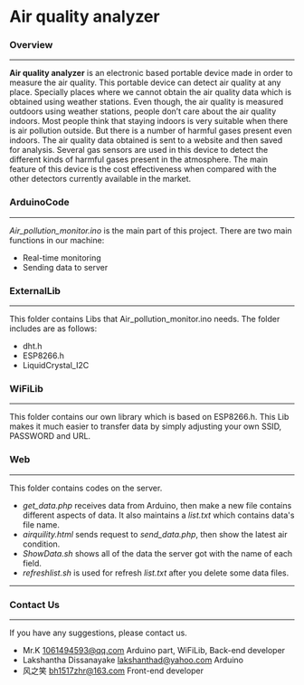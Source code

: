 # Air quality analyzer


### Overview
***

**Air quality analyzer** is an electronic based portable device made in order to measure the air quality. This portable device can detect air quality at any place. Specially places where we cannot obtain the air quality data which is obtained using weather stations. Even though, the air quality is measured outdoors using weather stations, people don’t care about the air quality indoors. Most people think that staying indoors is very suitable when there is air pollution outside. But there is a number of harmful gases present even indoors. The air quality data obtained is sent to a website and then saved for analysis. Several gas sensors are used in this device to detect the different kinds of harmful gases present in the atmosphere. The main feature of this device is the cost effectiveness when compared with the other detectors currently available in the market.



### ArduinoCode
***
*Air_pollution_monitor.ino* is the main part of this project. There are two main functions in our machine:
* Real-time monitoring 
* Sending data to server



### ExternalLib
***
This folder contains Libs that Air_pollution_monitor.ino needs. The folder includes are as follows:
* dht.h
* ESP8266.h
* LiquidCrystal_I2C



### WiFiLib
***
This folder contains our own library which is based on ESP8266.h. This Lib makes it much easier to transfer data by simply adjusting your own SSID, PASSWORD and URL.



### Web
***
This folder contains codes on the server.
* *get_data.php* receives data from Arduino, then make a new file contains different aspects of data. It also maintains a *list.txt* which contains data's file name.
* *airquility.html* sends request to *send_data.php*, then show the latest air condition.
* *ShowData.sh* shows all of the data the server got with the name of each field.
* *refreshlist.sh* is used for refresh *list.txt* after you delete some data files.


***

### Contact Us
***
If you have any suggestions, please contact us.
* Mr.K  [1061494593@qq.com](mailto:1061494593@qq.com) Arduino part, WiFiLib, Back-end developer
* Lakshantha Dissanayake [lakshanthad@yahoo.com](mailto:lakshanthad@yahoo.com) Arduino
* 风之笑 [bh1517zhr@163.com](mailto:bh1517zhr@163.com) Front-end developer
